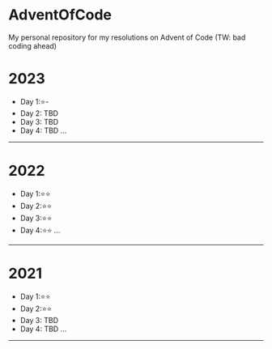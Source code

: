 # AdventOfCode

My personal repository for my resolutions on Advent of Code (TW: bad coding ahead)

# 2023

- Day 1:⭐-
- Day 2: TBD
- Day 3: TBD
- Day 4: TBD
...

---

# 2022

- Day 1:⭐⭐
- Day 2:⭐⭐
- Day 3:⭐⭐
- Day 4:⭐⭐
...

---

# 2021

- Day 1:⭐⭐
- Day 2:⭐⭐
- Day 3: TBD
- Day 4: TBD
...

---
